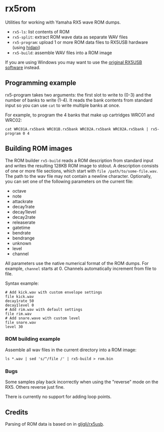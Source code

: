 # rx5rom

Utilities for working with Yamaha RX5 wave ROM dumps.

- `rx5-ls`: list contents of ROM
- `rx5-split`: extract ROM wave data as separate WAV files
- `rx5-program`: upload 1 or more ROM data files to RX5USB hardware (using [hidapi](https://github.com/libusb/hidapi))
- `rx5-build`: assemble WAV files into a ROM image

If you are using Windows you may want to use the [original RX5USB software](https://github.com/gligli/rx5usb) instead.

## Programming example

rx5-program takes two arguments: the first slot to write to (0-3) and
the number of banks to write (1-4). It reads the bank contents from
standard input so you can use `cat` to write multiple banks at once.

For example, to program the 4 banks that make up cartridges WRC01 and WRC02:

```
cat WRC01A.rx5bank WRC01B.rx5bank WRC02A.rx5bank WRC02A.rx5bank | rx5-program 0 4
```

## Building ROM images

The ROM builder `rx5-build` reads a ROM description from standard input and writes the resulting 128KB ROM image to stdout. A description consists of one or more file sections, which start with `file /path/to/some-file.wav`. The path to the wav file may not contain a newline character. Optionally, you can set one of the following parameters on the current file:

- octave
- note
- attackrate
- decay1rate
- decay1level
- decay2rate
- releaserate
- gatetime
- bendrate
- bendrange
- unknown
- level
- channel

All parameters use the native numerical format of the ROM dumps. For example, `channel` starts at 0. Channels automatically increment from file to file.

Syntax example:

```
# Add kick.wav with custom envelope settings
file kick.wav
decay1rate 50
decay1level 0
# Add rim.wav with default settings
file rim.wav
# Add snare.wave with custom level
file snare.wav
level 30
```

### ROM building example

Assemble all wav files in the current directory into a ROM image:

```
ls *.wav | sed 's/^/file /' | rx5-build > rom.bin
```

### Bugs

Some samples play back incorrectly when using the "reverse" mode on the RX5. Others reverse just fine.

There is currently no support for adding loop points.

## Credits

Parsing of ROM data is based on in [gligli/rx5usb](https://github.com/gligli/rx5usb).
